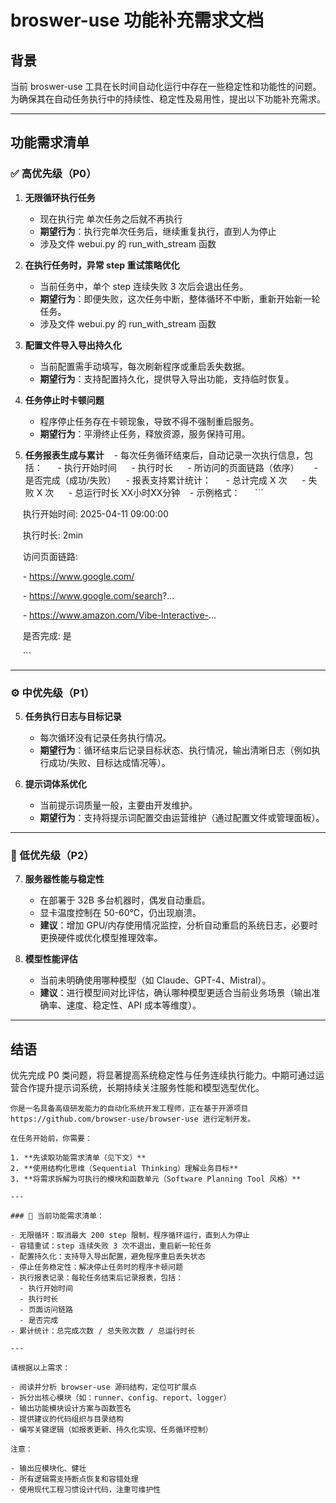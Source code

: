 # broswer-use 功能补充需求文档

## 背景
当前 broswer-use 工具在长时间自动化运行中存在一些稳定性和功能性的问题。为确保其在自动任务执行中的持续性、稳定性及易用性，提出以下功能补充需求。

---

## 功能需求清单

### ✅ 高优先级（P0）

1. **无限循环执行任务**
   - 现在执行完 单次任务之后就不再执行
   - **期望行为**：执行完单次任务后，继续重复执行，直到人为停止
   - 涉及文件 webui.py 的 run_with_stream 函数

2. **在执行任务时，异常 step 重试策略优化**
   - 当前任务中，单个 step 连续失败 3 次后会退出任务。
   - **期望行为**：即便失败，这次任务中断，整体循环不中断，重新开始新一轮任务。
   - 涉及文件 webui.py 的 run_with_stream 函数

3. **配置文件导入导出持久化**
   - 当前配置需手动填写，每次刷新程序或重启丢失数据。
   - **期望行为**：支持配置持久化，提供导入导出功能，支持临时恢复。

4. **任务停止时卡顿问题**
   - 程序停止任务存在卡顿现象，导致不得不强制重启服务。
   - **期望行为**：平滑终止任务，释放资源，服务保持可用。

5. **任务报表生成与累计**
   - 每次任务循环结束后，自动记录一次执行信息，包括：
     - 执行开始时间
     - 执行时长
     - 所访问的页面链路（依序）
     - 是否完成（成功/失败）
   - 报表支持累计统计：
     - 总计完成 X 次
     - 失败 X 次
     - 总运行时长 XX小时XX分钟
   - 示例格式：
     ```

     执行开始时间: 2025-04-11 09:00:00  

     执行时长: 2min  

     访问页面链路:  

     - https://www.google.com/  

     - https://www.google.com/search?...  

     - https://www.amazon.com/Vibe-Interactive-...  

     是否完成: 是  

     ```

---

### ⚙️ 中优先级（P1）

5. **任务执行日志与目标记录**
   - 每次循环没有记录任务执行情况。
   - **期望行为**：循环结束后记录目标状态、执行情况，输出清晰日志（例如执行成功/失败、目标达成情况等）。

6. **提示词体系优化**
   - 当前提示词质量一般，主要由开发维护。
   - **期望行为**：支持将提示词配置交由运营维护（通过配置文件或管理面板）。

---

### 🧪 低优先级（P2）

7. **服务器性能与稳定性**
   - 在部署于 32B 多台机器时，偶发自动重启。
   - 显卡温度控制在 50-60℃，仍出现崩溃。
   - **建议**：增加 GPU/内存使用情况监控，分析自动重启的系统日志，必要时更换硬件或优化模型推理效率。

8. **模型性能评估**
   - 当前未明确使用哪种模型（如 Claude、GPT-4、Mistral）。
   - **建议**：进行模型间对比评估，确认哪种模型更适合当前业务场景（输出准确率、速度、稳定性、API 成本等维度）。

---

## 结语
优先完成 P0 类问题，将显著提高系统稳定性与任务连续执行能力。中期可通过运营合作提升提示词系统，长期持续关注服务性能和模型选型优化。



```
你是一名具备高级研发能力的自动化系统开发工程师，正在基于开源项目 https://github.com/browser-use/browser-use 进行定制开发。

在任务开始前，你需要：

1. **先读取功能需求清单（见下文）**
2. **使用结构化思维（Sequential Thinking）理解业务目标**
3. **将需求拆解为可执行的模块和函数单元（Software Planning Tool 风格）**

---

### 🧩 当前功能需求清单：

- 无限循环：取消最大 200 step 限制，程序循环运行，直到人为停止
- 容错重试：step 连续失败 3 次不退出，重启新一轮任务
- 配置持久化：支持导入导出配置，避免程序重启丢失状态
- 停止任务稳定性：解决停止任务时的程序卡顿问题
- 执行报表记录：每轮任务结束后记录报表，包括：
  - 执行开始时间
  - 执行时长
  - 页面访问链路
  - 是否完成
- 累计统计：总完成次数 / 总失败次数 / 总运行时长

---

请根据以上需求：

- 阅读并分析 browser-use 源码结构，定位可扩展点
- 拆分出核心模块（如：runner、config、report、logger）
- 输出功能模块设计方案与函数签名
- 提供建议的代码组织与目录结构
- 编写关键逻辑（如报表更新、持久化实现、任务循环控制）

注意：

- 输出应模块化、健壮
- 所有逻辑需支持断点恢复和容错处理
- 使用现代工程习惯设计代码，注重可维护性
```
